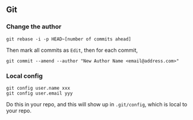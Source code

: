 ## Git

### Change the author

```
git rebase -i -p HEAD~[number of commits ahead]
```

Then mark all commits as `Edit`, then for each commit,

```
git commit --amend --author "New Author Name <email@address.com>"
```

### Local config

```
git config user.name xxx
git config user.email yyy
```

Do this in your repo, and this will show up in `.git/config`, which is local to your repo.
